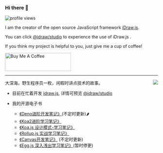 ### Hi there 👋 

![profile views](https://komarev.com/ghpvc/?username=chenshenhai&style=plastic)

I am the creator of the open source JavaScript framework [iDraw.js](https://github.com/idrawjs/idraw/).

You can click [@idraw/studio](https://idrawjs.com/studio) to experience the use of iDraw.js .

If you think my project is helpful to you, just give me a cup of coffee!

<a href="https://www.buymeacoffee.com/chenshenhai" target="_blank"><img src="https://cdn.buymeacoffee.com/buttons/v2/default-blue.png" alt="Buy Me A Coffee" style="height: 60px !important;width: 217px !important;" ></a>

<hr/>

<img align="right" src="https://github-readme-stats.vercel.app/api?username=chenshenhai&show_icons=true&icon_color=498de0&text_color=498de0&bg_color=ffffff&hide_title=true" />

大深海，野生程序员一枚，闲暇时讲点技术的故事。 

- 目前在忙着开发 [idraw.js](https://github.com/idrawjs/idraw/),  详情可预览 [@idraw/studio](https://idrawjs.com/studio)

- 我的开源电子书
  - [《Deno进阶开发笔记》](https://github.com/chenshenhai/deno_note)(不定时更新)🌶
  - [《Koa2进阶学习笔记》](https://github.com/chenshenhai/koa2-note)
  - [《Koa.js 设计模式-学习笔记》](https://github.com/chenshenhai/koajs-design-note)
  - [《Rollup.js 实战学习笔记》](https://github.com/chenshenhai/rollupjs-note)
  - [《Canvas开发笔记》](https://github.com/chenshenhai/canvas-note) (不定时更新)
  - [《Egg.js 深入浅出学习笔记》](https://github.com/chenshenhai/eggjs-note)(暂时停更)
